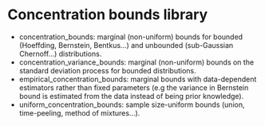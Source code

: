 # Concentration bounds library

* concentration_bounds: marginal (non-uniform) bounds for bounded (Hoeffding, Bernstein, Bentkus...) and unbounded (sub-Gaussian Chernoff...) distributions.
* concentration_variance_bounds: marginal (non-uniform) bounds on the standard deviation process for bounded distributions.
* empirical_concentration_bounds: marginal bounds with data-dependent estimators rather than fixed parameters (e.g the variance in Bernstein bound is estimated from the data instead of being prior knowledge).
* uniform_concentration_bounds: sample size-uniform bounds (union, time-peeling, method of mixtures...).
